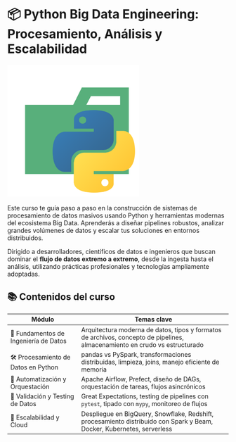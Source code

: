 # 📦 Python Big Data Engineering: Procesamiento, Análisis y Escalabilidad

<img src="images/python.svg" alt="Banner del Curso" width="300" >


Este curso te guía paso a paso en la construcción de sistemas de procesamiento de datos masivos usando Python y herramientas modernas del ecosistema Big Data. Aprenderás a diseñar pipelines robustos, analizar grandes volúmenes de datos y escalar tus soluciones en entornos distribuidos.

Dirigido a desarrolladores, científicos de datos e ingenieros que buscan dominar el **flujo de datos extremo a extremo**, desde la ingesta hasta el análisis, utilizando prácticas profesionales y tecnologías ampliamente adoptadas.



## 📚 Contenidos del curso

| Módulo                                | Temas clave                                                                 |
|---------------------------------------|------------------------------------------------------------------------------|
| 🧱 Fundamentos de Ingeniería de Datos | Arquitectura moderna de datos, tipos y formatos de archivos, concepto de pipelines, almacenamiento en crudo vs estructurado |
| 🛠️ Procesamiento de Datos en Python   | pandas vs PySpark, transformaciones distribuidas, limpieza, joins, manejo eficiente de memoria |
| 🔄 Automatización y Orquestación      | Apache Airflow, Prefect, diseño de DAGs, orquestación de tareas, flujos asincrónicos |
| 🧪 Validación y Testing de Datos      | Great Expectations, testing de pipelines con `pytest`, tipado con `mypy`, monitoreo de flujos |
| 🚀 Escalabilidad y Cloud              | Despliegue en BigQuery, Snowflake, Redshift, procesamiento distribuido con Spark y Beam, Docker, Kubernetes, serverless |
